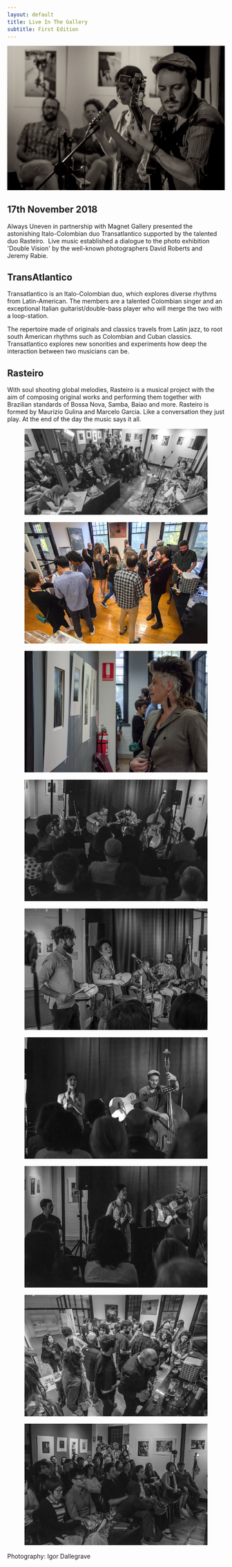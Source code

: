 ```yaml
---
layout: default
title: Live In The Gallery
subtitle: First Edition
---
```


<img class="img-fluid float-right ml-3 mb-3" src="images/live_in_the_gallery_side.jpg" />

## 17th November 2018 

Always Uneven in partnership with Magnet Gallery presented the astonishing Italo-Colombian duo Transatlantico supported by the talented duo Rasteiro.  Live music established a dialogue to the photo exhibition 'Double Vision' by the well-known photographers David Roberts and Jeremy Rabie. 

## TransAtlantico

Transatlantico is an Italo-Colombian duo, which explores diverse rhythms from Latin-American. The members are a talented Colombian singer and an exceptional Italian guitarist/double-bass player who will merge the two with a loop-station. 

The repertoire made of originals and classics travels from Latin jazz, to root south American rhythms such as Colombian and Cuban classics. Transatlantico explores new sonorities and experiments how deep the interaction between two musicians can be.

## Rasteiro

With soul shooting global melodies, Rasteiro is a musical project with the aim of composing original works and performing them together with Brazilian standards of Bossa Nova, Samba, Baiao and more. Rasteiro is formed by Maurizio Gulina and Marcelo Garcia. Like a conversation they just play. At the end of the day the music says it all.
   

<div class="row">
  <figure class=" col-lg-12 col-md-12">
      <img class="img-fluid w-100" src="images/live_in_the_gallery_crowd.jpg">
  </figure>
  <figure class=" col-lg-6 col-md-6">
      <img class="img-fluid" src="images/live_in_the_gallery_1.jpg">
  </figure>
  <figure class=" col-lg-6 col-md-6">
      <img class="img-fluid" src="images/live_in_the_gallery_2.jpg">
  </figure>
  <figure class=" col-lg-6 col-md-6">
      <img class="img-fluid" src="images/live_in_the_gallery_3.jpg">
  </figure>
  <figure class=" col-lg-6 col-md-6">
      <img class="img-fluid" src="images/live_in_the_gallery_4.jpg">
  </figure>
  <figure class=" col-lg-6 col-md-6">
      <img class="img-fluid" src="images/live_in_the_gallery_5.jpg">
  </figure>
  <figure class=" col-lg-6 col-md-6">
      <img class="img-fluid" src="images/live_in_the_gallery_6.jpg">
  </figure>
  <figure class=" col-lg-6 col-md-6">
      <img class="img-fluid" src="images/live_in_the_gallery_7.jpg">
  </figure>
  <figure class=" col-lg-6 col-md-6">
      <img class="img-fluid" src="images/live_in_the_gallery_8.jpg">
  </figure>
  <div class="col-12">
    <p class="lead">
      Photography: Igor Dallegrave
    </p>
  </div>
</div>
